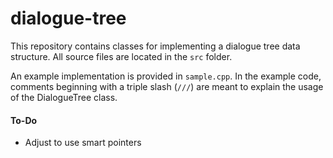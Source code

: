 # dialogue-tree
This repository contains classes for implementing a dialogue tree data structure. All source files are located in the `src` folder.

An example implementation is provided in `sample.cpp`. In the example code, comments beginning with a triple slash (`///`) are meant to explain the usage of the DialogueTree class.

#### To-Do
- Adjust to use smart pointers
